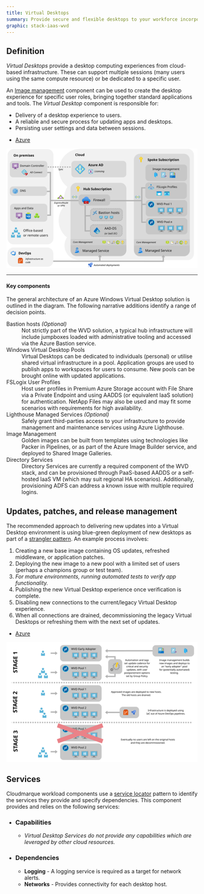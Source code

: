 ```yaml
---
title: Virtual Desktops
summary: Provide secure and flexible desktops to your workforce incorporating the apps and services needed to get their jobs done.
graphic: stack-iaas-wvd
---
```

## Definition
_Virtual Desktops_ provide a desktop computing experiences from cloud-based infrastructure. These can support multiple sessions (many users using the same compute resource) or be dedicated to a specific user. 

An [Image management](/cloudmarque/architecture/iaas/images.html) component can be used to create the desktop experience for specific user roles, bringing together standard applications and tools. The _Virtual Desktop_ component is responsible for:

  * Delivery of a desktop experience to users.
  * A reliable and secure process for updating apps and desktops.
  * Persisting user settings and data between sessions.

<div class="card text-center">
  <div class="card-header">
    <ul class="nav nav-tabs card-header-tabs" role="tablist">
      <li class="nav-item">
        <a class="nav-link active" data-toggle="tab" href="#azure" role="tab" aria-controls="profile" aria-selected="true">Azure</a>
      </li>
    </ul>
  </div>
  <div class="card-body tab-content">
    <div class="tab-pane show active" id="azure" role="tabpanel" aria-labelledby="azure-tab">
      <img src="/assets/images/cloudmarque/diagrams/architecture/iaas/wvd.svg" alt="Architecture for Windows Virtual Desktop in Microsoft Azure">
      <hr>
      <div class="text-left">
        <h4>Key components</h4>
        <p>The general architecture of an Azure Windows Virtual Desktop solution is outlined in the diagram. The following narrative additions identify a range of decision points.</p>
        <dl>
          <dt class="icon icon-azure-bastion">Bastion hosts <em>(Optional)</em></dt>
          <dd>Not strictly part of the WVD solution, a typical hub infrastructure will include jumpboxes loaded with administrative tooling and accessed via the Azure Bastion service.</dd>
          <dt class="icon icon-azure-wvd">Windows Virtual Desktop Pools</dt>
          <dd>Virtual Desktops can be dedicated to individuals (personal) or utilise shared virtual infrastructure in a pool. Application groups are used to publish apps to workspaces for users to consume. New pools can be brought online with updated applications.</dd>
          <dt class="icon icon-azure-fslogix">FSLogix User Profiles</dt>
          <dd>Host user profiles in Premium Azure Storage account with File Share via a Private Endpoint and using AADDS (or equivalent IaaS solution) for authentication. NetApp Files may also be used and may fit some scenarios with requirements for high availability.</dd>
          <dt class="icon icon-azure-lighthouse">Lighthouse Managed Services <em>(Optional)</em></dt>
          <dd>Safely grant third-parties access to your infrastructure to provide management and maintenance services using Azure Lighthouse.</dd>
          <dt class="icon icon-azure-packer">Image Management</dt>
          <dd>Golden images can be built from templates using technologies like Packer in Pipelines, or as part of the Azure Image Builder service, and deployed to Shared Image Galleries.</dd>
          <dt class="icon icon-azure-aadds">Directory Services</dt>
          <dd>Directory Services are currently a required component of the WVD stack, and can be provisioned through PaaS-based AADDS or a self-hosted IaaS VM (which may suit regional HA scenarios). Additionally, provisioning ADFS can address a known issue with multiple required logins.</dd>
        </dl>
      </div>  
    </div>
  </div>
</div>

## Updates, patches, and release management
The recommended approach to delivering new updates into a Virtual Desktop environment is using blue-green deployment of new desktops as part of a [strangler pattern](https://docs.microsoft.com/en-us/azure/architecture/patterns/strangler-fig). An example process involves:

 1. Creating a new base image containing OS updates, refreshed middleware, or application patches.
 2. Deploying the new image to a new pool with a limited set of users (perhaps a champions group or test team).
 3. _For mature environments, running automated tests to verify app functionality._
 4. Publishing the new Virtual Desktop experience once verification is complete.
 5. Disabling new connections to the current/legacy Virtual Desktop experience.
 6. When all connections are drained, decommissioning the legacy Virtual Desktops or refreshing them with the next set of updates.

<div class="card text-center">
  <div class="card-header">
    <ul class="nav nav-tabs card-header-tabs" role="tablist">
      <li class="nav-item">
        <a class="nav-link active" data-toggle="tab" href="#azure-updates" role="tab" aria-controls="profile" aria-selected="true">Azure</a>
      </li>
    </ul>
  </div>
  <div class="card-body tab-content">
    <div class="tab-pane show active" id="azure-updates" role="tabpanel" aria-labelledby="azure-tab">
      <img src="/assets/images/cloudmarque/diagrams/architecture/iaas/wvd-updates.svg" alt="Architecture for Windows Virtual Desktop Updates in Microsoft Azure">
    </div>
  </div>
</div>

## Services
Cloudmarque workload components use a [service locator](/cloudmarque/tools/service-locator.html) pattern to identify the services they provide and specify dependencies. This component provides and relies on the following services:

 * ### Capabilities
    * _Virtual Desktop Services do not provide any capabilities which are leveraged by other cloud resources._

 * ### Dependencies
    * **Logging** - A logging service is required as a target for network alerts.
    * **Networks** - Provides connectivity for each desktop host.